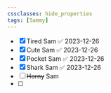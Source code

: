 ```yaml
---
cssclasses: hide_properties
tags: [Sammy]
---
```


- [x] Tired Sam ✅ 2023-12-26
- [x] Cute Sam ✅ 2023-12-26
- [x] Pocket Sam ✅ 2023-12-26
- [x] Shark Sam ✅ 2023-12-26
- [ ]  ~~Horny~~ Sam
- [ ] 
